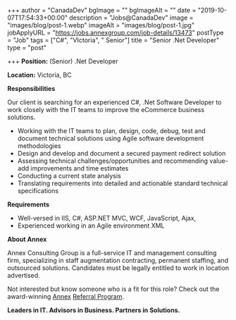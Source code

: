 +++
author = "CanadaDev"
bgImage = ""
bgImageAlt = ""
date = "2019-10-07T17:54:33+00:00"
description = "Jobs@CanadaDev"
image = "images/blog/post-1.webp"
imageAlt = "images/blog/post-1.jpg"
jobApplyURL = "https://jobs.annexgroup.com/job-details/13473"
postType = "Job"
tags = ["C#", "VIctoria", " Senior"]
title = "Senior .Net Developer"
type = "post"

+++
**Position:** (Senior) .Net Developer

**Location:** Victoria, BC

**Responsibilities**

Our client is searching for an experienced C#, .Net Software Developer to work closely with the IT teams to improve the eCommerce business solutions.

* Working with the IT teams to plan, design, code, debug, test and document technical solutions using Agile software development methodologies
* Design and develop and document a secured payment redirect solution
* Assessing technical challenges/opportunities and recommending value-add improvements and time estimates
* Conducting a current state analysis
* Translating requirements into detailed and actionable standard technical specifications

**Requirements**

* Well-versed in IIS, C#, ASP.NET MVC, WCF, JavaScript, Ajax,
* Experienced working in an Agile environment XML

**About Annex**

Annex Consulting Group is a full-service IT and management consulting firm, specializing in staff augmentation contracting, permanent staffing, and outsourced solutions. Candidates must be legally entitled to work in location advertised.

Not interested but know someone who is a fit for this role? Check out the award-winning [Annex](http://www.annexgroup.com/) [Referral Program](http://www.annexgroup.com/about/referral-program/).

**Leaders in IT. Advisors in Business. Partners in Solutions.**
